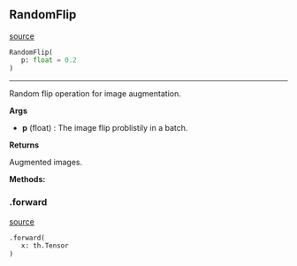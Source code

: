 #


## RandomFlip
[source](https://github.com/RLE-Foundation/rllte/blob/main/rllte/xplore/augmentation/random_flip.py/#L6)
```python 
RandomFlip(
   p: float = 0.2
)
```


---
Random flip operation for image augmentation.

**Args**

* **p** (float) : The image flip problistily in a batch.


**Returns**

Augmented images.


**Methods:**


### .forward
[source](https://github.com/RLE-Foundation/rllte/blob/main/rllte/xplore/augmentation/random_flip.py/#L19)
```python
.forward(
   x: th.Tensor
)
```

